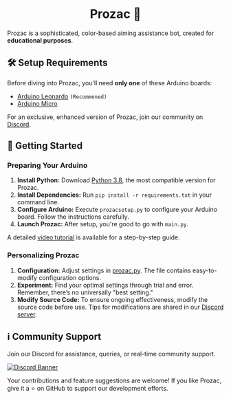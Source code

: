 <h1 align="center">Prozac 💊</h1>

Prozac is a sophisticated, color-based aiming assistance bot, created for **educational purposes**.

## 🛠 Setup Requirements

Before diving into Prozac, you'll need **only one** of these Arduino boards:

- [Arduino Leonardo](https://store-usa.arduino.cc/products/arduino-leonardo-with-headers?selectedStore=us) `(Recommened)`
- [Arduino Micro](https://store-usa.arduino.cc/products/arduino-micro?selectedStore=us)

For an exclusive, enhanced version of Prozac, join our community on [Discord](discord.gg/bsNKqvxvE2).

## 🚀 Getting Started

### Preparing Your Arduino

1. **Install Python:** Download [Python 3.8](https://www.python.org/ftp/python/3.8.0/python-3.8.0-amd64.exe), the most compatible version for Prozac.
2. **Install Dependencies:** Run `pip install -r requirements.txt` in your command line.
3. **Configure Arduino:** Execute `prozacsetup.py` to configure your Arduino board. Follow the instructions carefully.
4. **Launch Prozac:** After setup, you're good to go with `main.py`.

A detailed [video tutorial](https://youtu.be/pPDarnIaIG4) is available for a step-by-step guide.

### Personalizing Prozac
1. **Configuration:** Adjust settings in [prozac.py](https://github.com/xPrimoria/Prozac/blob/main/prozac.py#L11-L22). The file contains easy-to-modify configuration options.
2. **Experiment:** Find your optimal settings through trial and error. Remember, there’s no universally "best setting."
3. **Modify Source Code:** To ensure ongoing effectiveness, modify the source code before use. Tips for modifications are shared in our [Discord server](discord.gg/bsNKqvxvE2).

## ℹ️ Community Support
Join our Discord for assistance, queries, or real-time community support.

[![Discord Banner](https://discordapp.com/api/guilds/1138653980784857159/widget.png?style=banner2)](https://discord.gg/bsNKqvxvE2)

Your contributions and feature suggestions are welcome! If you like Prozac, give it a ⭐️ on GitHub to support our development efforts.
